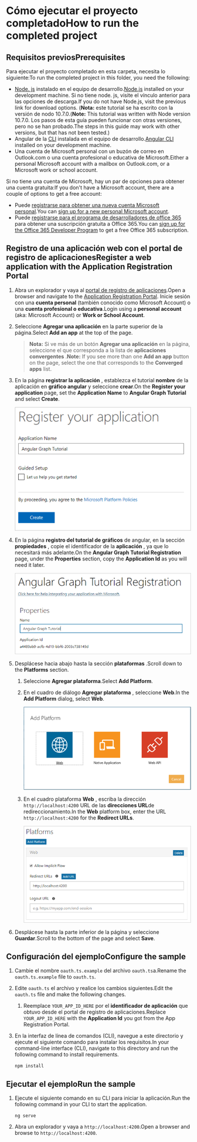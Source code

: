 # <a name="how-to-run-the-completed-project"></a><span data-ttu-id="0275c-101">Cómo ejecutar el proyecto completado</span><span class="sxs-lookup"><span data-stu-id="0275c-101">How to run the completed project</span></span>

## <a name="prerequisites"></a><span data-ttu-id="0275c-102">Requisitos previos</span><span class="sxs-lookup"><span data-stu-id="0275c-102">Prerequisites</span></span>

<span data-ttu-id="0275c-103">Para ejecutar el proyecto completado en esta carpeta, necesita lo siguiente:</span><span class="sxs-lookup"><span data-stu-id="0275c-103">To run the completed project in this folder, you need the following:</span></span>

- <span data-ttu-id="0275c-104">[Node. js](https://nodejs.org) instalado en el equipo de desarrollo.</span><span class="sxs-lookup"><span data-stu-id="0275c-104">[Node.js](https://nodejs.org) installed on your development machine.</span></span> <span data-ttu-id="0275c-105">Si no tiene node. js, visite el vínculo anterior para las opciones de descarga.</span><span class="sxs-lookup"><span data-stu-id="0275c-105">If you do not have Node.js, visit the previous link for download options.</span></span> <span data-ttu-id="0275c-106">(**Nota:** este tutorial se ha escrito con la versión de nodo 10.7.0.</span><span class="sxs-lookup"><span data-stu-id="0275c-106">(**Note:** This tutorial was written with Node version 10.7.0.</span></span> <span data-ttu-id="0275c-107">Los pasos de esta guía pueden funcionar con otras versiones, pero no se han probado.</span><span class="sxs-lookup"><span data-stu-id="0275c-107">The steps in this guide may work with other versions, but that has not been tested.)</span></span>
- <span data-ttu-id="0275c-108">Angular de la [CLI](https://cli.angular.io/) instalada en el equipo de desarrollo.</span><span class="sxs-lookup"><span data-stu-id="0275c-108">[Angular CLI](https://cli.angular.io/) installed on your development machine.</span></span>
- <span data-ttu-id="0275c-109">Una cuenta de Microsoft personal con un buzón de correo en Outlook.com o una cuenta profesional o educativa de Microsoft.</span><span class="sxs-lookup"><span data-stu-id="0275c-109">Either a personal Microsoft account with a mailbox on Outlook.com, or a Microsoft work or school account.</span></span>

<span data-ttu-id="0275c-110">Si no tiene una cuenta de Microsoft, hay un par de opciones para obtener una cuenta gratuita:</span><span class="sxs-lookup"><span data-stu-id="0275c-110">If you don't have a Microsoft account, there are a couple of options to get a free account:</span></span>

- <span data-ttu-id="0275c-111">Puede [registrarse para obtener una nueva cuenta Microsoft personal](https://signup.live.com/signup?wa=wsignin1.0&rpsnv=12&ct=1454618383&rver=6.4.6456.0&wp=MBI_SSL_SHARED&wreply=https://mail.live.com/default.aspx&id=64855&cbcxt=mai&bk=1454618383&uiflavor=web&uaid=b213a65b4fdc484382b6622b3ecaa547&mkt=E-US&lc=1033&lic=1).</span><span class="sxs-lookup"><span data-stu-id="0275c-111">You can [sign up for a new personal Microsoft account](https://signup.live.com/signup?wa=wsignin1.0&rpsnv=12&ct=1454618383&rver=6.4.6456.0&wp=MBI_SSL_SHARED&wreply=https://mail.live.com/default.aspx&id=64855&cbcxt=mai&bk=1454618383&uiflavor=web&uaid=b213a65b4fdc484382b6622b3ecaa547&mkt=E-US&lc=1033&lic=1).</span></span>
- <span data-ttu-id="0275c-112">Puede [registrarse para el programa de desarrolladores de office 365](https://developer.microsoft.com/office/dev-program) para obtener una suscripción gratuita a Office 365.</span><span class="sxs-lookup"><span data-stu-id="0275c-112">You can [sign up for the Office 365 Developer Program](https://developer.microsoft.com/office/dev-program) to get a free Office 365 subscription.</span></span>

## <a name="register-a-web-application-with-the-application-registration-portal"></a><span data-ttu-id="0275c-113">Registro de una aplicación web con el portal de registro de aplicaciones</span><span class="sxs-lookup"><span data-stu-id="0275c-113">Register a web application with the Application Registration Portal</span></span>

1. <span data-ttu-id="0275c-114">Abra un explorador y vaya al [portal de registro de aplicaciones](https://apps.dev.microsoft.com).</span><span class="sxs-lookup"><span data-stu-id="0275c-114">Open a browser and navigate to the [Application Registration Portal](https://apps.dev.microsoft.com).</span></span> <span data-ttu-id="0275c-115">Inicie sesión con una **cuenta personal** (también conocido como Microsoft Account) o una **cuenta profesional o educativa**.</span><span class="sxs-lookup"><span data-stu-id="0275c-115">Login using a **personal account** (aka: Microsoft Account) or **Work or School Account**.</span></span>

1. <span data-ttu-id="0275c-116">Seleccione **Agregar una aplicación** en la parte superior de la página.</span><span class="sxs-lookup"><span data-stu-id="0275c-116">Select **Add an app** at the top of the page.</span></span>

    > <span data-ttu-id="0275c-117">**Nota:** Si ve más de un botón **Agregar una aplicación** en la página, seleccione el que corresponda a la lista de **aplicaciones convergentes** .</span><span class="sxs-lookup"><span data-stu-id="0275c-117">**Note:** If you see more than one **Add an app** button on the page, select the one that corresponds to the **Converged apps** list.</span></span>

1. <span data-ttu-id="0275c-118">En la página **registrar la aplicación** , establezca el tutorial **nombre** de la aplicación en **gráfico angular** y seleccione **crear**.</span><span class="sxs-lookup"><span data-stu-id="0275c-118">On the **Register your application** page, set the **Application Name** to **Angular Graph Tutorial** and select **Create**.</span></span>

    ![Captura de pantalla de la creación de una nueva aplicación en el sitio web del portal de registro de aplicaciones](/tutorial/images/arp-create-app-01.png)

1. <span data-ttu-id="0275c-120">En la página **registro del tutorial de gráficos** de angular, en la sección **propiedades** , copie el identificador de la **aplicación** , ya que lo necesitará más adelante.</span><span class="sxs-lookup"><span data-stu-id="0275c-120">On the **Angular Graph Tutorial Registration** page, under the **Properties** section, copy the **Application Id** as you will need it later.</span></span>

    ![Captura de pantalla del identificador de la aplicación recién creada](/tutorial/images/arp-create-app-02.png)

1. <span data-ttu-id="0275c-122">Desplácese hacia abajo hasta la sección **plataformas** .</span><span class="sxs-lookup"><span data-stu-id="0275c-122">Scroll down to the **Platforms** section.</span></span>

    1. <span data-ttu-id="0275c-123">Seleccione **Agregar plataforma**.</span><span class="sxs-lookup"><span data-stu-id="0275c-123">Select **Add Platform**.</span></span>
    1. <span data-ttu-id="0275c-124">En el cuadro de diálogo **Agregar plataforma** , seleccione **Web**.</span><span class="sxs-lookup"><span data-stu-id="0275c-124">In the **Add Platform** dialog, select **Web**.</span></span>

        ![Captura de pantalla que crea una plataforma para la aplicación](/tutorial/images/arp-create-app-03.png)

    1. <span data-ttu-id="0275c-126">En el cuadro plataforma **Web** , escriba la dirección `http://localhost:4200` URL de las **direcciones URL**de redireccionamiento.</span><span class="sxs-lookup"><span data-stu-id="0275c-126">In the **Web** platform box, enter the URL `http://localhost:4200` for the **Redirect URLs**.</span></span>

        ![Captura de pantalla de la plataforma web recién agregada para la aplicación](/tutorial/images/arp-create-app-04.png)

1. <span data-ttu-id="0275c-128">Desplácese hasta la parte inferior de la página y seleccione **Guardar**.</span><span class="sxs-lookup"><span data-stu-id="0275c-128">Scroll to the bottom of the page and select **Save**.</span></span>

## <a name="configure-the-sample"></a><span data-ttu-id="0275c-129">Configuración del ejemplo</span><span class="sxs-lookup"><span data-stu-id="0275c-129">Configure the sample</span></span>

1. <span data-ttu-id="0275c-130">Cambie el nombre `oauth.ts.example` del archivo `oauth.ts`a.</span><span class="sxs-lookup"><span data-stu-id="0275c-130">Rename the `oauth.ts.example` file to `oauth.ts`.</span></span>
1. <span data-ttu-id="0275c-131">Edite `oauth.ts` el archivo y realice los cambios siguientes.</span><span class="sxs-lookup"><span data-stu-id="0275c-131">Edit the `oauth.ts` file and make the following changes.</span></span>
    1. <span data-ttu-id="0275c-132">Reemplace `YOUR_APP_ID_HERE` por el **identificador de aplicación** que obtuvo desde el portal de registro de aplicaciones.</span><span class="sxs-lookup"><span data-stu-id="0275c-132">Replace `YOUR_APP_ID_HERE` with the **Application Id** you got from the App Registration Portal.</span></span>
1. <span data-ttu-id="0275c-133">En la interfaz de línea de comandos (CLI), navegue a este directorio y ejecute el siguiente comando para instalar los requisitos.</span><span class="sxs-lookup"><span data-stu-id="0275c-133">In your command-line interface (CLI), navigate to this directory and run the following command to install requirements.</span></span>

    ```Shell
    npm install
    ```

## <a name="run-the-sample"></a><span data-ttu-id="0275c-134">Ejecutar el ejemplo</span><span class="sxs-lookup"><span data-stu-id="0275c-134">Run the sample</span></span>

1. <span data-ttu-id="0275c-135">Ejecute el siguiente comando en su CLI para iniciar la aplicación.</span><span class="sxs-lookup"><span data-stu-id="0275c-135">Run the following command in your CLI to start the application.</span></span>

    ```Shell
    ng serve
    ```

1. <span data-ttu-id="0275c-136">Abra un explorador y vaya a `http://localhost:4200`.</span><span class="sxs-lookup"><span data-stu-id="0275c-136">Open a browser and browse to `http://localhost:4200`.</span></span>